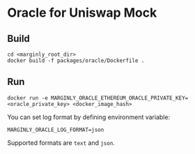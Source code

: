 # Oracle for Uniswap Mock

## Build

```shell
cd <marginly_root_dir>
docker build -f packages/oracle/Dockerfile .
```

## Run

```shell
docker run -e MARGINLY_ORACLE_ETHEREUM_ORACLE_PRIVATE_KEY=<oracle_private_key> <docker_image_hash>
```

You can set log format by defining environment variable:

```shell
MARGINLY_ORACLE_LOG_FORMAT=json
```

Supported formats are `text` and `json`.
